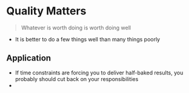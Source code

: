 # Quality Matters

> Whatever is worth doing is worth doing well

* It is better to do a few things well than many things poorly

## Application

* If time constraints are forcing you to deliver half-baked results, you probably should cut back on your responsibilities
* 